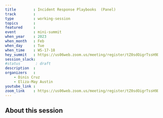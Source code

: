 ```yaml
---
title        : Incident Response Playbooks  (Panel)
track        :
type         : working-session
topics       :
featured     :
event        : mini-summit
when_year    : 2023
when_month   : Feb
when_day     : Tue
when_time    : WS-17-18
hey_summit   : https://us06web.zoom.us/meeting/register/tZ0sdOigrTssH9DuLg2ym_SO1Mb2VSpPzn8L
session_slack:
#status       : draft
description  :
organizers   :
    - Dinis Cruz
    - Eliza-May Austin
youtube_link :
zoom_link    : https://us06web.zoom.us/meeting/register/tZ0sdOigrTssH9DuLg2ym_SO1Mb2VSpPzn8L
---
```


## About this session
